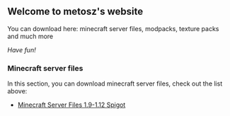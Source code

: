 ## Welcome to metosz's website

You can download here:
minecraft server files, modpacks, texture packs and much more

_Have fun!_

### Minecraft server files

In this section, you can download minecraft server files, check out the list above:

  - [Minecraft Server Files 1.9-1.12 Spigot](minecraft_19_112.md)
